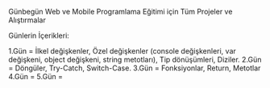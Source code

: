 Günbegün Web ve Mobile Programlama Eğitimi için Tüm Projeler ve Alıştırmalar

Günlerin İçerikleri:

1.Gün = İlkel değişkenler, Özel değişkenler (console değişkenleri, var değişkeni, object değişkeni, string metotları), Tip dönüşümleri, Diziler.
2.Gün = Döngüler, Try-Catch, Switch-Case.
3.Gün = Fonksiyonlar, Return, Metotlar
4.Gün = 
5.Gün = 
